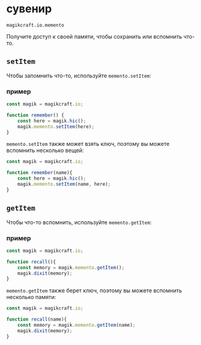 
# сувенир

`magikcraft.io.memento`

Получите доступ к своей памяти, чтобы сохранить или вспомнить что-то.

## `setItem`

Чтобы запомнить что-то, используйте `memento.setItem`:

### пример

```javascript
const magik = magikcraft.io;

function remember() {
    const here = magik.hic();
    magik.memento.setItem(here);
}
```

`memento.setItem` также может взять ключ, поэтому вы можете вспомнить несколько вещей:

```javascript
const magik = magikcraft.io;

function remember(name){
    const here = magik.hic();
    magik.memento.setItem(name, here);
}
```

## `getItem`

Чтобы что-то вспомнить, используйте `memento.getItem`:

### пример

```javascript
const magik = magikcraft.io;

function recall(){
    const memory = magik.memento.getItem();
    magik.dixit(memory);
}
```

`memento.getItem` также берет ключ, поэтому вы можете вспомнить несколько памяти:

```javascript
const magik = magikcraft.io;

function recall(name){
    const memory = magik.memento.getItem(name);
    magik.dixit(memory);
}
```